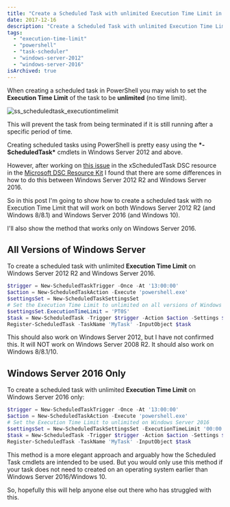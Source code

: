 ```yaml
---
title: "Create a Scheduled Task with unlimited Execution Time Limit in PowerShell"
date: 2017-12-16
description: "Create a Scheduled Task with unlimited Execution Time Limit in PowerShell"
tags:
  - "execution-time-limit"
  - "powershell"
  - "task-scheduler"
  - "windows-server-2012"
  - "windows-server-2016"
isArchived: true
---
```


When creating a scheduled task in PowerShell you may wish to set the **Execution Time Limit** of the task to be **unlimited** (no time limit).

![ss_scheduledtask_executiontimelimit](/assets/images/screenshots/ss_scheduledtask_executiontimelimit.png)

This will prevent the task from being terminated if it is still running after a specific period of time.

Creating scheduled tasks using PowerShell is pretty easy using the **\*-ScheduledTask\*** cmdlets in Windows Server 2012 and above.

However, after working on [this issue](https://github.com/PowerShell/xComputerManagement/issues/115) in the xScheduledTask DSC resource in the [Microsoft DSC Resource Kit](https://blogs.msdn.microsoft.com/powershell/tag/dsc-resource-kit/) I found that there are some differences in how to do this between Windows Server 2012 R2 and Windows Server 2016.

So in this post I'm going to show how to create a scheduled task with no Execution Time Limit that will work on both Windows Server 2012 R2 (and Windows 8/8.1) and Windows Server 2016 (and Windows 10).

I'll also show the method that works only on Windows Server 2016.

## All Versions of Windows Server

To create a scheduled task with unlimited **Execution Time Limit** on Windows Server 2012 R2 and Windows Server 2016.

```powershell
$trigger = New-ScheduledTaskTrigger -Once -At '13:00:00'
$action = New-ScheduledTaskAction -Execute 'powershell.exe'
$settingsSet = New-ScheduledTaskSettingsSet
# Set the Execution Time Limit to unlimited on all versions of Windows Server
$settingsSet.ExecutionTimeLimit = 'PT0S'
$task = New-ScheduledTask -Trigger $trigger -Action $action -Settings $settingsSet
Register-ScheduledTask -TaskName 'MyTask' -InputObject $task
```

This should also work on Windows Server 2012, but I have not confirmed this. It will NOT work on Windows Server 2008 R2. It should also work on Windows 8/8.1/10.

## Windows Server 2016 Only

To create a scheduled task with unlimited **Execution Time Limit** on Windows Server 2016 only:

```powershell
$trigger = New-ScheduledTaskTrigger -Once -At '13:00:00'
$action = New-ScheduledTaskAction -Execute 'powershell.exe'
# Set the Execution Time Limit to unlimited on Windows Server 2016
$settingsSet = New-ScheduledTaskSettingsSet -ExecutionTimeLimit '00:00:00'
$task = New-ScheduledTask -Trigger $trigger -Action $action -Settings $settingsSet
Register-ScheduledTask -TaskName 'MyTask' -InputObject $task
```

This method is a more elegant approach and arguably how the Scheduled Task cmdlets are intended to be used. But you would only use this method if your task does not need to created on an operating system earlier than Windows Server 2016/Windows 10.

So, hopefully this will help anyone else out there who has struggled with this.
